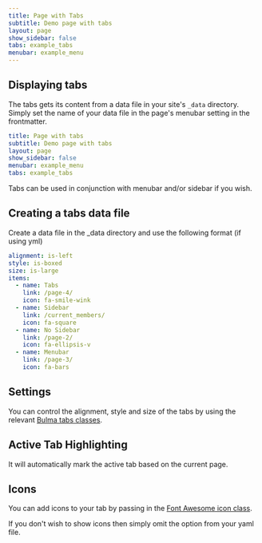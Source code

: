 ```yaml
---
title: Page with Tabs
subtitle: Demo page with tabs
layout: page
show_sidebar: false
tabs: example_tabs
menubar: example_menu
---
```


## Displaying tabs

The tabs gets its content from a data file in your site's `_data` directory. Simply set the name of your data file in the page's menubar setting in the frontmatter. 

```yml
title: Page with tabs
subtitle: Demo page with tabs
layout: page
show_sidebar: false
menubar: example_menu
tabs: example_tabs
```

Tabs can be used in conjunction with menubar and/or sidebar if you wish. 

## Creating a tabs data file

Create a data file in the _data directory and use the following format (if using yml)

```yml
alignment: is-left
style: is-boxed
size: is-large
items:
  - name: Tabs
    link: /page-4/
    icon: fa-smile-wink
  - name: Sidebar
    link: /current_members/
    icon: fa-square
  - name: No Sidebar
    link: /page-2/
    icon: fa-ellipsis-v
  - name: Menubar
    link: /page-3/
    icon: fa-bars
```

## Settings

You can control the alignment, style and size of the tabs by using the relevant [Bulma tabs classes](https://bulma.io/documentation/components/tabs/). 

## Active Tab Highlighting

It will automatically mark the active tab based on the current page.

## Icons

You can add icons to your tab by passing in the [Font Awesome icon class](https://fontawesome.com/icons?d=gallery).

If you don't wish to show icons then simply omit the option from your yaml file.